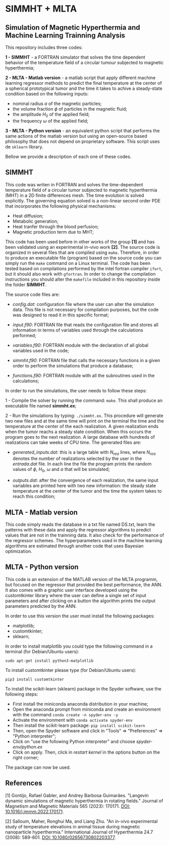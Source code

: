 # SIMMHT + MLTA 

## Simulation of Magnetic Hyperthermia and Machine Learning Trainning Analysis

This repository includes three codes:

**1 - SIMMHT** - a FORTRAN simulator that solves the time dependent behavior of the temperature field of a circular tumour subjected to magnetic hyperthermia;

**2 - MLTA - Matlab version** - a matlab script that apply different machine learning regressor methods to predict the final temperature at the center of a spherical prototypical tumor and the time it takes to achive a steady-state condition based on the following inputs:
- nominal radius $a$ of the magnetic particles;
- the volume fraction $\phi$ of particles in the magnetic fluid;
- the amplitude $H_0$ of the applied field;
- the frequency $\omega$ of the applied field;
 
**3 - MLTA - Python version** - an equivalent python script that performs the same actions of the matlab version but using an open-source based philosophy that does not depend on proprietary software. This script uses de `sklearn` library.

Bellow we provide a description of each one of these codes.
  
## SIMMHT

This code was writen in FORTRAN and solves the time-dependent temperature field of a circular tumor subjected to magnetic hyperthermia (MHT) in a 2D finite differences mesh. The time evolution is solved explicitly. The governing equation solved is a non-linear second order PDE that incorporates the following physical mechanisms:

- Heat diffusion;
- Metabolic generation;
- Heat tranfer through the blood perfusion;
- Magnetic production term due to MHT;

This code has been used before in other works of the group **[1]** and has been validated using an experimental in-vivo work **[2]**. The source code is organized in several files that are compiled using `make`. Therefore, in order to produce an executable file (program) based on the source code you can simply run the `make` command on a Linux terminal. The code has been tested based on compilations performed by the intel fortran compiler `ifort`, but it should also work with `gfortran`. In order to change the compilation instructions you should alter the `makefile` included in this repository inside the folder **SIMMHT**.

The source code files are:

- *config.dat*: configuration file where the user can alter the simulation data. This file is not necessary for compilation purposes, but the code was designed to read it in this specific format;
  
- *input.f90*: FORTRAN file that reads the configuration file and stores all information in terms of variables used through the calculations performed;
  
- *variables.f90*: FORTRAN module with the declaration of all global variables used in the code;
  
- *simmht.f90*: FORTRAN file that calls the necessary functions in a given order to perform the simulations that produce a database;
  
- *functions.f90*: FORTRAN module with all the subroutines used in the calculations;

In order to run the simulations, the user needs to follow these steps:

1 - Compile the solver by running the command: `make`. This shall produce an executable file named **simmht.ex**;

2 - Run the simulations by typing: `./simmht.ex`. This procedure will generate two new files and at the same time will print on the terminal the time and the temperature at the center of the each realization. A given realization ends when the tumor reachs a steady state condition. When this occurs the program goes to the next realization. A large database with hundreds of realizations can take weeks of CPU time. The generated files are:

- *generated_inputs.dat*: this is a large table with $N_{rea}$ lines, where $N_{rea}$ denotes the number of realizations selected by the user in the *entrada.dat* file. In each line the file the program prints the random values of $\phi$, $H_0$, $\omega$ and $a$ that will be simulated;
    
- *outputs.dat*: after the convergence of each realization, the same input variables are printed here with two new information: the steady state temperature at the center of the tumor and the time the system takes to reach this condition;

## MLTA - Matlab version

This code simply reads the database in a txt file named DS.txt, learn the patterns with these data and apply the regressor algorithms to predict values that are not in the trainning data. It also check for the performance of the regressor schemes. The hyperparameters used in the machine learning algorithms are estimated through another code that uses Bayesian optimization.

## MLTA - Python version

This code is an extension of the MATLAB version of the MLTA programm, but focused on the regressor that provided the best performance, the ANN. It also comes with a graphic user interface developed using the customtkinter library where the user can define a single set of input parameters and after clicking on a button the algorithm prints the output parameters predicted by the ANN.

In order to use this version the user must install the following packages:

- matplotlib;
- customtkinter;
- sklearn;

In order to install matplotlib you could type the following command in a terminal (for Debian/Ubuntu users):

`sudo apt-get install python3-matplotlib`

To install customtkinter please type (for Debian/Ubuntu users):

`pip3 install customtkinter`  

To install the scikit-learn (sklearn) package in the Spyder software, use the following steps:

- First install the miniconda anaconda distribution in your machine;
- Open the anaconda prompt from miniconda and create an environment with the command `conda create -n spyder-env -y`
- Activate the environment with `conda activate spyder-env`
- Then install the scikit-learn package: `pip install scikit-learn`
- Then, open the Spyder software and click in "Tools" => "Preferences" => "Python interpreter";
- Click on "use the following Python interpreter" and choose *spyder-env/python.ex*
- Click on apply. Then, click in *restart kernel* in the options button on the right corner;

The package can now be used.



## References

[1] Gontijo, Rafael Gabler, and Andrey Barbosa Guimarães. "Langevin dynamic simulations of magnetic hyperthermia in rotating fields." Journal of Magnetism and Magnetic Materials 565 (2023): 170171. [DOI: 10.1016/j.jmmm.2022.170171](https://doi.org/10.1016/j.jmmm.2022.170171).

[2] Salloum, Maher, Ronghui Ma, and Liang Zhu. "An in-vivo experimental study of temperature elevations in animal tissue during magnetic nanoparticle hyperthermia." International Journal of Hyperthermia 24.7 (2008): 589-601. [DOI: 10.1080/02656730802203377](https://doi.org/10.1080/02656730802203377).